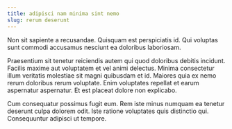 ```yaml
---
title: adipisci nam minima sint nemo
slug: rerum deserunt
---
```


Non sit sapiente a recusandae. Quisquam est perspiciatis id. Qui voluptas sunt commodi accusamus nesciunt ea doloribus laboriosam.

Praesentium sit tenetur reiciendis autem qui quod doloribus debitis incidunt. Facilis maxime aut voluptatem et vel animi delectus. Minima consectetur illum veritatis molestiae sit magni quibusdam et id. Maiores quia ex nemo rerum doloribus rerum voluptate. Enim voluptates repellat et earum aspernatur aspernatur. Et est placeat dolore non explicabo.

Cum consequatur possimus fugit eum. Rem iste minus numquam ea tenetur deserunt culpa dolorem odit. Iste ratione voluptates quis distinctio qui. Consequuntur adipisci ut tempore.
